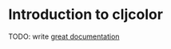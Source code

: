 # Introduction to cljcolor

TODO: write [great documentation](http://jacobian.org/writing/what-to-write/)
